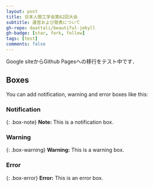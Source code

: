 ```yaml
---
layout: post
title: 日本人間工学会第62回大会
subtitle: 運営および発表について
gh-repo: daattali/beautiful-jekyll
gh-badge: [star, fork, follow]
tags: [test]
comments: false
---
```

Google siteからGithub Pagesへの移行をテスト中です．

## Boxes
You can add notification, warning and error boxes like this:

### Notification

{: .box-note}
**Note:** This is a notification box.

### Warning

{: .box-warning}
**Warning:** This is a warning box.

### Error

{: .box-error}
**Error:** This is an error box.
